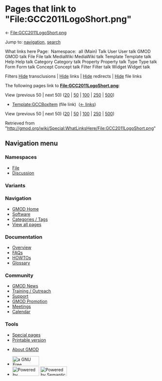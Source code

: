 <div id="mw-page-base" class="noprint">

</div>

<div id="mw-head-base" class="noprint">

</div>

<div id="content" class="mw-body" role="main">

<span id="top"></span>

<div id="mw-js-message" style="display:none;">

</div>



# <span dir="auto">Pages that link to "File:GCC2011LogoShort.png"</span>

<div id="bodyContent">

<div id="contentSub">

←
[File:GCC2011LogoShort.png](/wiki/File:GCC2011LogoShort.png "File:GCC2011LogoShort.png")

</div>

<div id="jump-to-nav" class="mw-jump">

Jump to: [navigation](#mw-navigation), [search](#p-search)

</div>

<div id="mw-content-text">

What links here Page:  Namespace:  all (Main) Talk User User talk GMOD
GMOD talk File File talk MediaWiki MediaWiki talk Template Template talk
Help Help talk Category Category talk Property Property talk Type Type
talk Form Form talk Concept Concept talk Filter Filter talk Widget
Widget talk

Filters
[Hide](/mediawiki/index.php?title=Special:WhatLinksHere/File:GCC2011LogoShort.png&hidetrans=1 "Special:WhatLinksHere/File:GCC2011LogoShort.png")
transclusions \|
[Hide](/mediawiki/index.php?title=Special:WhatLinksHere/File:GCC2011LogoShort.png&hidelinks=1 "Special:WhatLinksHere/File:GCC2011LogoShort.png")
links \|
[Hide](/mediawiki/index.php?title=Special:WhatLinksHere/File:GCC2011LogoShort.png&hideredirs=1 "Special:WhatLinksHere/File:GCC2011LogoShort.png")
redirects \|
[Hide](/mediawiki/index.php?title=Special:WhatLinksHere/File:GCC2011LogoShort.png&hideimages=1 "Special:WhatLinksHere/File:GCC2011LogoShort.png")
file links

The following pages link to
**[File:GCC2011LogoShort.png](/wiki/File:GCC2011LogoShort.png "File:GCC2011LogoShort.png")**:

View (previous 50 \| next 50)
([20](/mediawiki/index.php?title=Special:WhatLinksHere/File:GCC2011LogoShort.png&limit=20 "Special:WhatLinksHere/File:GCC2011LogoShort.png")
\|
[50](/mediawiki/index.php?title=Special:WhatLinksHere/File:GCC2011LogoShort.png&limit=50 "Special:WhatLinksHere/File:GCC2011LogoShort.png")
\|
[100](/mediawiki/index.php?title=Special:WhatLinksHere/File:GCC2011LogoShort.png&limit=100 "Special:WhatLinksHere/File:GCC2011LogoShort.png")
\|
[250](/mediawiki/index.php?title=Special:WhatLinksHere/File:GCC2011LogoShort.png&limit=250 "Special:WhatLinksHere/File:GCC2011LogoShort.png")
\|
[500](/mediawiki/index.php?title=Special:WhatLinksHere/File:GCC2011LogoShort.png&limit=500 "Special:WhatLinksHere/File:GCC2011LogoShort.png"))

- [Template:GCCBoxItem](/wiki/Template:GCCBoxItem "Template:GCCBoxItem")
  (file link) ‎ <span class="mw-whatlinkshere-tools">([←
  links](/mediawiki/index.php?title=Special:WhatLinksHere&target=Template%3AGCCBoxItem "Special:WhatLinksHere"))</span>

View (previous 50 \| next 50)
([20](/mediawiki/index.php?title=Special:WhatLinksHere/File:GCC2011LogoShort.png&limit=20 "Special:WhatLinksHere/File:GCC2011LogoShort.png")
\|
[50](/mediawiki/index.php?title=Special:WhatLinksHere/File:GCC2011LogoShort.png&limit=50 "Special:WhatLinksHere/File:GCC2011LogoShort.png")
\|
[100](/mediawiki/index.php?title=Special:WhatLinksHere/File:GCC2011LogoShort.png&limit=100 "Special:WhatLinksHere/File:GCC2011LogoShort.png")
\|
[250](/mediawiki/index.php?title=Special:WhatLinksHere/File:GCC2011LogoShort.png&limit=250 "Special:WhatLinksHere/File:GCC2011LogoShort.png")
\|
[500](/mediawiki/index.php?title=Special:WhatLinksHere/File:GCC2011LogoShort.png&limit=500 "Special:WhatLinksHere/File:GCC2011LogoShort.png"))

</div>

<div class="printfooter">

Retrieved from
"<http://gmod.org/wiki/Special:WhatLinksHere/File:GCC2011LogoShort.png>"

</div>

<div id="catlinks" class="catlinks catlinks-allhidden">

</div>

<div class="visualClear">

</div>

</div>

</div>

<div id="mw-navigation">

## Navigation menu

<div id="mw-head">



<div id="left-navigation">

<div id="p-namespaces" class="vectorTabs" role="navigation"
aria-labelledby="p-namespaces-label">

### Namespaces

- <span id="ca-nstab-image"><a href="/wiki/File:GCC2011LogoShort.png" accesskey="c"
  title="View the file page [c]">File</a></span>
- <span id="ca-talk"><a
  href="/mediawiki/index.php?title=File_talk:GCC2011LogoShort.png&amp;action=edit&amp;redlink=1"
  accesskey="t"
  title="Discussion about the content page [t]">Discussion</a></span>

</div>

<div id="p-variants" class="vectorMenu emptyPortlet" role="navigation"
aria-labelledby="p-variants-label">

### 

### Variants[](#)

<div class="menu">

</div>

</div>

</div>

<div id="right-navigation">





</div>



</div>

</div>

</div>

<div id="mw-panel">

<div id="p-logo" role="banner">

<a href="/wiki/Main_Page"
style="background-image: url(http://gmod.org/images/GMOD-cogs.png);"
title="Visit the main page"></a>

</div>

<div id="p-Navigation" class="portal" role="navigation"
aria-labelledby="p-Navigation-label">

### Navigation

<div class="body">

- <span id="n-GMOD-Home">[GMOD Home](/wiki/Main_Page)</span>
- <span id="n-Software">[Software](/wiki/GMOD_Components)</span>
- <span id="n-Categories-.2F-Tags">[Categories /
  Tags](/wiki/Categories)</span>
- <span id="n-View-all-pages">[View all
  pages](/wiki/Special:AllPages)</span>

</div>

</div>

<div id="p-Documentation" class="portal" role="navigation"
aria-labelledby="p-Documentation-label">

### Documentation

<div class="body">

- <span id="n-Overview">[Overview](/wiki/Overview)</span>
- <span id="n-FAQs">[FAQs](/wiki/Category:FAQ)</span>
- <span id="n-HOWTOs">[HOWTOs](/wiki/Category:HOWTO)</span>
- <span id="n-Glossary">[Glossary](/wiki/Glossary)</span>

</div>

</div>

<div id="p-Community" class="portal" role="navigation"
aria-labelledby="p-Community-label">

### Community

<div class="body">

- <span id="n-GMOD-News">[GMOD News](/wiki/GMOD_News)</span>
- <span id="n-Training-.2F-Outreach">[Training /
  Outreach](/wiki/Training_and_Outreach)</span>
- <span id="n-Support">[Support](/wiki/Support)</span>
- <span id="n-GMOD-Promotion">[GMOD
  Promotion](/wiki/GMOD_Promotion)</span>
- <span id="n-Meetings">[Meetings](/wiki/Meetings)</span>
- <span id="n-Calendar">[Calendar](/wiki/Calendar)</span>

</div>

</div>

<div id="p-tb" class="portal" role="navigation"
aria-labelledby="p-tb-label">

### Tools

<div class="body">

- <span id="t-specialpages"><a href="/wiki/Special:SpecialPages" accesskey="q"
  title="A list of all special pages [q]">Special pages</a></span>
- <span id="t-print"><a
  href="/mediawiki/index.php?title=Special:WhatLinksHere/File:GCC2011LogoShort.png&amp;printable=yes"
  rel="alternate" accesskey="p"
  title="Printable version of this page [p]">Printable version</a></span>

</div>

</div>

</div>

</div>

<div id="footer" role="contentinfo">

- <span id="footer-places-about">[About
  GMOD](/wiki/GMOD:About "GMOD:About")</span>

<!-- -->

- <span id="footer-copyrightico">[<img src="http://www.gnu.org/graphics/gfdl-logo-small.png" width="88"
  height="31" alt="a GNU Free Documentation License" />](http://www.gnu.org/licenses/fdl-1.3.html)</span>
- <span id="footer-poweredbyico">[<img src="/mediawiki/skins/common/images/poweredby_mediawiki_88x31.png"
  width="88" height="31" alt="Powered by MediaWiki" />](//www.mediawiki.org/)
  [<img
  src="/mediawiki/extensions/SemanticMediaWiki/includes/../resources/images/smw_button.png"
  width="88" height="31" alt="Powered by Semantic MediaWiki" />](https://www.semantic-mediawiki.org/wiki/Semantic_MediaWiki)</span>

<div style="clear:both">

</div>

</div>
